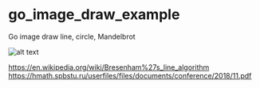 # go_image_draw_example
Go image draw line, circle, Mandelbrot

![alt text](http://url/to/img.png)

https://en.wikipedia.org/wiki/Bresenham%27s_line_algorithm
https://hmath.spbstu.ru/userfiles/files/documents/conference/2018/11.pdf
